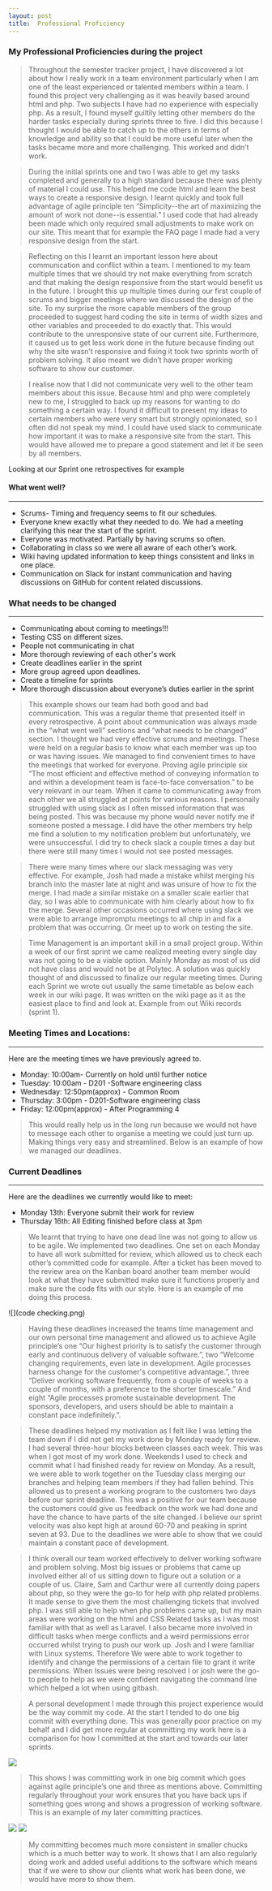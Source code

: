```yaml
---
layout: post
title: 	Professional Proficiency
---
```


### My Professional Proficiencies during the project

> Throughout the semester tracker project, I have discovered a lot about how I really work in a team environment particularly when I am one of the least experienced or talented members within a team. I found this project very challenging as it was heavily based around html and php. Two subjects I have had no experience with especially php. As a result, I found myself guiltily letting other members do the harder tasks especially during sprints three to five. I did this because I thought I would be able to catch up to the others in terms of knowledge and ability so that I could be more useful later when the tasks became more and more challenging. This worked and didn’t work. 

>During the initial sprints one and two I was able to get my tasks completed and generally to a high standard because there was plenty of material I could use. This helped me code html and learn the best ways to create a responsive design. I learnt quickly and took full advantage of agile principle ten “Simplicity--the art of maximizing the amount of work not done--is essential.” I used code that had already been made which only required small adjustments to make work on our site. This meant that for example the FAQ page I made had a very responsive design from the start. 

> Reflecting on this I learnt an important lesson here about communication and conflict within a team. I mentioned to my team multiple times that we should try not make everything from scratch and that making the design responsive from the start would benefit us in the future. I brought this up multiple times during our first couple of scrums and bigger meetings where we discussed the design of the site. To my surprise the more capable members of the group proceeded to suggest hard coding the site in terms of width sizes and other variables and proceeded to do exactly that. This would contribute to the unresponsive state of our current site. Furthermore, it caused us to get less work done in the future because finding out why the site wasn’t responsive and fixing it took two sprints worth of problem solving. It also meant we didn’t have proper working software to show our customer.

>I realise now that I did not communicate very well to the other team members about this issue. Because html and php were completely new to me, I struggled to back up my reasons for wanting to do something a certain way. I found it difficult to present my ideas to certain members who were very smart but strongly opinionated, so I often did not speak my mind. I could have used slack to communicate how important it was to make a responsive site from the start. This would have allowed me to prepare a good statement and let it be seen by all members.

Looking at our Sprint one retrospectives for example  

#### What went well?
***
* Scrums- Timing and frequency seems to fit our schedules.
* Everyone knew exactly what they needed to do. We had a meeting clarifying this near the start of the sprint.
* Everyone was motivated. Partially by having scrums so often.
* Collaborating in class so we were all aware of each other’s work.
* Wiki having updated information to keep things consistent and links in one place.
* Communication on Slack for instant communication and having discussions on GitHub for content related discussions.


### What needs to be changed
***

* Communicating about coming to meetings!!!
* Testing CSS on different sizes.
* People not communicating in chat
* More thorough reviewing of each other's work
* Create deadlines earlier in the sprint
* More group agreed upon deadlines.
* Create a timeline for sprints
* More thorough discussion about everyone’s duties earlier in the sprint 

> This example shows our team had both good and bad communication. This was a regular theme that presented itself in every retrospective. A point about communication was always made in the “what went well” sections and “what needs to be changed” section. I thought we had very effective scrums and meetings. These were held on a regular basis to know what each member was up too or was having issues.  We managed to find convenient times to have the meetings that worked for everyone. Proving agile principle six “The most efficient and effective method of conveying information to and within a development team is face-to-face conversation.” to be very relevant in our team. When it came to communicating away from each other we all struggled at points for various reasons. I personally struggled with using slack as I often missed information that was being posted. This was because my phone would never notify me if someone posted a message. I did have the other members try help me find a solution to my notification problem but unfortunately, we were unsuccessful. I did try to check slack a couple times a day but there were still many times I would not see posted messages. 

> There were many times where our slack messaging was very effective. For example, Josh had made a mistake whilst merging his branch into the master late at night and was unsure of how to fix the merge. I had made a similar mistake on a smaller scale earlier that day, so I was able to communicate with him clearly about how to fix the merge. Several other occasions occurred where using slack we were able to arrange impromptu meetings to all chip in and fix a problem that was occurring.  Or meet up to work on testing the site.

> Time Management is an important skill in a small project group. Within a week of our first sprint we came realized meeting every single day was not going to be a viable option. Mainly Monday as most of us did not have class and would not be at Polytec. A solution was quickly thought of and discussed to finalize our regular meeting times.  During each Sprint we wrote out usually the same timetable as below each week in our wiki page. It was written on the wiki page as it as the easiest place to find and look at. Example from out Wiki records (sprint 1).

### Meeting Times and Locations:
***
Here are the meeting times we have previously agreed to.
* Monday: 10:00am- Currently on hold until further notice
* Tuesday: 10:00am - D201 -Software engineering class
* Wednesday: 12:50pm(approx) - Common Room
* Thursday: 3:00pm - D201-Software engineering class
* Friday: 12:00pm(approx) - After Programming 4

> This would really help us in the long run because we would not have to message each other to organise a meeting we could just turn up. Making things very easy and streamlined. Below is an example of how we managed our deadlines. 

### Current Deadlines 
***
Here are the deadlines we currently would like to meet:

* Monday 13th: Everyone submit their work for review
* Thursday 16th: All Editing finished before class at 3pm

> We learnt that trying to have one dead line was not going to allow us to be agile. We implemented two deadlines. One set on each Monday to have all work submitted for review, which allowed us to check each other’s committed code for example. After a ticket has been moved to the review area on the Kanban board another team member would look at what they have submitted make sure it functions properly and make sure the code fits with our style. Here is an example of me doing this process. 


![](code checking.png)


> Having these deadlines increased the teams time management and our own personal time management and allowed us to achieve Agile principle’s one “Our highest priority is to satisfy the customer through early and continuous delivery of valuable software.”, two “Welcome changing requirements, even late in development. Agile processes harness change for the customer's competitive advantage.”, three “Deliver working software frequently, from a couple of weeks to a couple of months, with a preference to the shorter timescale.” And eight “Agile processes promote sustainable development. The sponsors, developers, and users should be able to maintain a constant pace indefinitely.”.

> These deadlines helped my motivation as I felt like I was letting the team down if I did not get my work done by Monday ready for review. I had several three-hour blocks between classes each week. This was when I got most of my work done. Weekends I used to check and commit what I had finished ready for review on Monday. As a result, we were able to work together on the Tuesday class merging our branches and helping team members if they had fallen behind. This allowed us to present a working program to the customers two days before our sprint deadline.  This was a positive for our team because the customers could give us feedback on the work we had done and have the chance to have parts of the site changed. I believe our sprint velocity was also kept high at around 60-70 and peaking in sprint seven at 93. Due to the deadlines we were able to show that we could maintain a constant pace of development.

> I think overall our team worked effectively to deliver working software and problem solving. Most big issues or problems that came up involved either all of us sitting down to figure out a solution or a couple of us. Claire, Sam and Carthur were all currently doing papers about php, so they were the go-to for help with php related problems. It made sense to give them the most challenging tickets that involved php. I was still able to help when php problems came up, but my main areas were working on the html and CSS Related tasks as I was most familiar with that as well as Laravel. I also became more involved in difficult tasks when merge conflicts and a weird permissions error occurred whilst trying to push our work up. Josh and I were familiar with Linux systems. Therefore We were able to work together to identify and change the permissions of a certain file to grant it write permissions. When Issues were being resolved I or josh were the go-to people to help as we were confident navigating the command line which helped a lot when using gitbash. 

> A personal development I made through this project experience would be the way commit my code. At the start I tended to do one big commit with everything done. This was generally poor practice on my behalf and I did get more regular at committing my work here is a comparison for how I committed at the start and towards our later sprints.


![](commit-little.png)


> This shows I was committing work in one big commit which goes against agile principle’s one and three as mentions above. Committing regularly throughout your work ensures that you have back ups if something goes wrong and shows a progression of working software. This is an example of my later committing practices. 


![](commit-more.png)
![](commit-moremore.png)


> My committing becomes much more consistent in smaller chucks which is a much better way to work. It shows that I am also regularly doing work and added useful additions to the software which means that if we were to show our clients what work has been done, we would have more to show them. 
